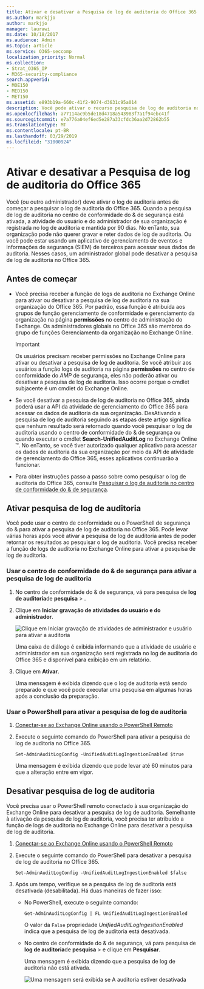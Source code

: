 ```yaml
---
title: Ativar e desativar a Pesquisa de log de auditoria do Office 365
ms.author: markjjo
author: markjjo
manager: laurawi
ms.date: 10/18/2017
ms.audience: Admin
ms.topic: article
ms.service: O365-seccomp
localization_priority: Normal
ms.collection:
- Strat_O365_IP
- M365-security-compliance
search.appverid:
- MOE150
- MED150
- MET150
ms.assetid: e893b19a-660c-41f2-9074-d3631c95a014
description: Você pode ativar o recurso pesquisa de log de auditoria no centro de conformidade do & de segurança. Se você mudar de ideia, poderá desativar se estiver desligado a qualquer momento. Quando a pesquisa de log de auditoria está desativada, os administradores não podem pesquisar o log de auditoria do Office 365 para atividades de usuário e administrador em sua organização.
ms.openlocfilehash: a77114ac9b5de18d4718a543983f7a1f94ebc41f
ms.sourcegitcommit: e7a776a04ef6ed5e287a33cfdc36aa2d72862b55
ms.translationtype: MT
ms.contentlocale: pt-BR
ms.lasthandoff: 03/29/2019
ms.locfileid: "31000924"
---
```

# <a name="turn-office-365-audit-log-search-on-or-off"></a>Ativar e desativar a Pesquisa de log de auditoria do Office 365

Você (ou outro administrador) deve ativar o log de auditoria antes de começar a pesquisar o log de auditoria do Office 365. Quando a pesquisa de log de auditoria no centro de conformidade do & de segurança está ativada, a atividade do usuário e do administrador de sua organização é registrada no log de auditoria e mantida por 90 dias. No enTanto, sua organização pode não querer gravar e reter dados de log de auditoria. Ou você pode estar usando um aplicativo de gerenciamento de eventos e informações de segurança (SIEM) de terceiros para acessar seus dados de auditoria. Nesses casos, um administrador global pode desativar a pesquisa de log de auditoria no Office 365.
  
## <a name="before-you-begin"></a>Antes de começar

- Você precisa receber a função de logs de auditoria no Exchange Online para ativar ou desativar a pesquisa de log de auditoria na sua organização do Office 365. Por padrão, essa função é atribuída aos grupos de função gerenciamento de conformidade e gerenciamento da organização na página **permissões** no centro de administração do Exchange. Os administradores globais no Office 365 são membros do grupo de funções Gerenciamento da organização no Exchange Online. 
    
    > [!IMPORTANT]
    > Os usuários precisam receber permissões no Exchange Online para ativar ou desativar a pesquisa de log de auditoria. Se você atribuir aos usuários a função logs de auditoria na página **permissões** no centro de conformidade do _AMP_ de segurança, eles não poderão ativar ou desativar a pesquisa de log de auditoria. Isso ocorre porque o cmdlet subjacente é um cmdlet do Exchange Online. 
  
- Se você desativar a pesquisa de log de auditoria no Office 365, ainda poderá usar a API da atividade de gerenciamento do Office 365 para acessar os dados de auditoria da sua organização. DesAtivando a pesquisa de log de auditoria seguindo as etapas deste artigo significa que nenhum resultado será retornado quando você pesquisar o log de auditoria usando o centro de conformidade do & de segurança ou quando executar o cmdlet **Search-UnifiedAuditLog** no Exchange Online ™. No enTanto, se você tiver autorizado qualquer aplicativo para acessar os dados de auditoria da sua organização por meio da API de atividade de gerenciamento do Office 365, esses aplicativos continuarão a funcionar. 
    
- Para obter instruções passo a passo sobre como pesquisar o log de auditoria do Office 365, consulte [Pesquisar o log de auditoria no centro de conformidade do & de segurança](search-the-audit-log-in-security-and-compliance.md).
    
## <a name="turn-on-audit-log-search"></a>Ativar pesquisa de log de auditoria

Você pode usar o centro de conformidade ou o PowerShell de segurança do & para ativar a pesquisa de log de auditoria no Office 365. Pode levar várias horas após você ativar a pesquisa de log de auditoria antes de poder retornar os resultados ao pesquisar o log de auditoria. Você precisa receber a função de logs de auditoria no Exchange Online para ativar a pesquisa de log de auditoria.
  
### <a name="use-the-security--compliance-center-to-turn-on-audit-log-search"></a>Usar o centro de conformidade do & de segurança para ativar a pesquisa de log de auditoria

1. No centro de conformidade do & de segurança, vá para pesquisa de **log de auditoria**de **pesquisa** \> .
    
2. Clique em **Iniciar gravação de atividades do usuário e do administrador**.
    
    ![Clique em Iniciar gravação de atividades de administrador e usuário para ativar a auditoria](media/39a9d35f-88d0-4bbe-a962-0be2f838e2bf.png)
  
    Uma caixa de diálogo é exibida informando que a atividade de usuário e administrador em sua organização será registrada no log de auditoria do Office 365 e disponível para exibição em um relatório. 
    
3. Clique em **Ativar**.
    
    Uma mensagem é exibida dizendo que o log de auditoria está sendo preparado e que você pode executar uma pesquisa em algumas horas após a conclusão da preparação.
    
### <a name="use-powershell-to-turn-on-audit-log-search"></a>Usar o PowerShell para ativar a pesquisa de log de auditoria

1. [Conectar-se ao Exchange Online usando o PowerShell Remoto](https://go.microsoft.com/fwlink/p/?LinkID=396554)
    
2. Execute o seguinte comando do PowerShell para ativar a pesquisa de log de auditoria no Office 365.
    
    ```
    Set-AdminAuditLogConfig -UnifiedAuditLogIngestionEnabled $true
    ```

    Uma mensagem é exibida dizendo que pode levar até 60 minutos para que a alteração entre em vigor.
  
## <a name="turn-off-audit-log-search"></a>Desativar pesquisa de log de auditoria

Você precisa usar o PowerShell remoto conectado à sua organização do Exchange Online para desativar a pesquisa de log de auditoria. Semelhante à ativação da pesquisa de log de auditoria, você precisa ter atribuído a função de logs de auditoria no Exchange Online para desativar a pesquisa de log de auditoria.
  
1. [Conectar-se ao Exchange Online usando o PowerShell Remoto](https://go.microsoft.com/fwlink/p/?LinkID=396554)
    
2. Execute o seguinte comando do PowerShell para desativar a pesquisa de log de auditoria no Office 365.
    
    ```
    Set-AdminAuditLogConfig -UnifiedAuditLogIngestionEnabled $false
    ```

3. Após um tempo, verifique se a pesquisa de log de auditoria está desativada (desabilitada). Há duas maneiras de fazer isso:
    
    - No PowerShell, execute o seguinte comando:

        ```
        Get-AdminAuditLogConfig | FL UnifiedAuditLogIngestionEnabled
        ```

        O valor da `False` propriedade _UnifiedAuditLogIngestionEnabled_ indica que a pesquisa de log de auditoria está desativada. 
    
    - No centro de conformidade do & de segurança, vá para pesquisa de **log de auditoria**de **pesquisa** \> e clique em **Pesquisar**.
    
      Uma mensagem é exibida dizendo que a pesquisa de log de auditoria não está ativada. 
    
      ![Uma mensagem será exibida se A auditoria estiver desativada](media/dca53da6-1cbe-4fa3-9860-f0d674de9538.png)
